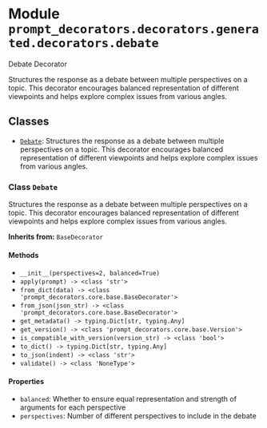 # Module `prompt_decorators.decorators.generated.decorators.debate`

Debate Decorator

Structures the response as a debate between multiple perspectives on a topic. This decorator encourages balanced representation of different viewpoints and helps explore complex issues from various angles.

## Classes

- [`Debate`](#class-debate): Structures the response as a debate between multiple perspectives on a topic. This decorator encourages balanced representation of different viewpoints and helps explore complex issues from various angles.

### Class `Debate`

Structures the response as a debate between multiple perspectives on a topic. This decorator encourages balanced representation of different viewpoints and helps explore complex issues from various angles.

**Inherits from:** `BaseDecorator`

#### Methods

- `__init__(perspectives=2, balanced=True)`
- `apply(prompt) -> <class 'str'>`
- `from_dict(data) -> <class 'prompt_decorators.core.base.BaseDecorator'>`
- `from_json(json_str) -> <class 'prompt_decorators.core.base.BaseDecorator'>`
- `get_metadata() -> typing.Dict[str, typing.Any]`
- `get_version() -> <class 'prompt_decorators.core.base.Version'>`
- `is_compatible_with_version(version_str) -> <class 'bool'>`
- `to_dict() -> typing.Dict[str, typing.Any]`
- `to_json(indent) -> <class 'str'>`
- `validate() -> <class 'NoneType'>`
#### Properties

- `balanced`: Whether to ensure equal representation and strength of arguments for each perspective
- `perspectives`: Number of different perspectives to include in the debate

